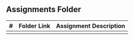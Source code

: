 ##  Assignments Folder

|   #   | Folder Link                                                                          | Assignment Description                                                                                   |
| :---: | ------------------------------------------------------------------------------------ | -------------------------------------------------------------------------------------------------------- |
|       |                                                                                      |                                                                                                          |